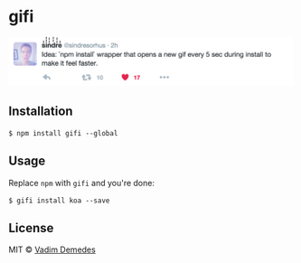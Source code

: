 # gifi

<a href="https://twitter.com/sindresorhus/status/702220589419753472"><img src="media/motivation.png" width="584"></a>


## Installation

```
$ npm install gifi --global
```


## Usage

Replace `npm` with `gifi` and you're done:

```
$ gifi install koa --save
```


## License

MIT © [Vadim Demedes](https://github.com/vdemedes)
